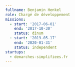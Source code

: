 ```yaml
---
fullname: Benjamin Henkel
role: Chargé de développement
missions:
  - start: '2017-06-01'
    end: '2017-10-30'
    status: dinum
  - start: '2019-05-17'
    end: '2020-01-31'
    status: independent
startups:
  - demarches-simplifiees.fr
---
```


 
